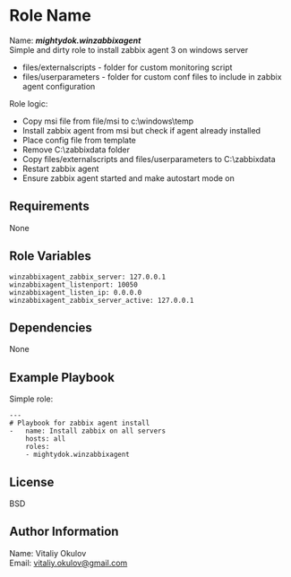 Role Name
=========

Name: ***mightydok.winzabbixagent***   
Simple and dirty role to install zabbix agent 3 on windows server   

* files/externalscripts - folder for custom monitoring script   
* files/userparameters - folder for custom conf files to include in zabbix agent configuration   

Role logic:
* Copy msi file from file/msi to c:\windows\temp
* Install zabbix agent from msi but check if agent already installed
* Place config file from template
* Remove C:\zabbixdata folder
* Copy files/externalscripts and files/userparameters to C:\zabbixdata
* Restart zabbix agent
* Ensure zabbix agent started and make autostart mode on

Requirements
------------

None

Role Variables
--------------
```
winzabbixagent_zabbix_server: 127.0.0.1
winzabbixagent_listenport: 10050
winzabbixagent_listen_ip: 0.0.0.0
winzabbixagent_zabbix_server_active: 127.0.0.1
```
Dependencies
------------

None

Example Playbook
----------------

Simple role:
```
---
# Playbook for zabbix agent install
-   name: Install zabbix on all servers
    hosts: all
    roles:
    - mightydok.winzabbixagent
```

License
-------

BSD

Author Information
------------------

Name: Vitaliy Okulov   
Email: vitaliy.okulov@gmail.com

